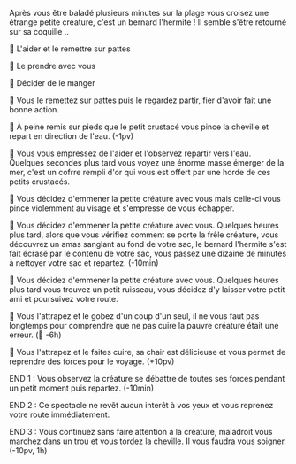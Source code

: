 Après vous être baladé plusieurs minutes sur la plage vous croisez une étrange petite créature, c'est un bernard l'hermite ! Il semble s'être retourné sur sa coquille ..

🤝 L'aider et le remettre sur pattes

💞 Le prendre avec vous

🍖 Décider de le manger

🤝 Vous le remettez sur pattes puis le regardez partir, fier d'avoir fait une bonne action.

🤝 À peine remis sur pieds que le petit crustacé vous pince la cheville et repart en direction de l'eau. (-1pv)

🤝 Vous vous empressez de l'aider et l'observez repartir vers l'eau. Quelques secondes plus tard vous voyez une énorme masse émerger de la mer, c'est un cofrre rempli d'or qui vous est offert par une horde de ces petits crustacés.


💞 Vous décidez d'emmener la petite créature avec vous mais celle-ci vous pince violemment au visage et s'empresse de vous échapper.

💞 Vous décidez d'emmener la petite créature avec vous. Quelques heures plus tard, alors que vous vérifiez comment se porte la frêle créature, vous découvrez un amas sanglant au fond de votre sac, le bernard l'hermite s'est fait écrasé par le contenu de votre sac, vous passez une dizaine de minutes à nettoyer votre sac et repartez. (-10min)

💞 Vous décidez d'emmener la petite créature avec vous. Quelques heures plus tard vous trouvez un petit ruisseau, vous décidez d'y laisser votre petit ami et poursuivez votre route.


🍖 Vous l'attrapez et le gobez d'un coup d'un seul, il ne vous faut pas longtemps pour comprendre que ne pas cuire la pauvre créature était une erreur. (🤢 -6h)

🍖 Vous l'attrapez et le faites cuire, sa chair est délicieuse et vous permet de reprendre des forces pour le voyage. (+10pv)


END 1 : Vous observez la créature se débattre de toutes ses forces pendant un petit moment puis repartez. (-10min)

END 2 : Ce spectacle ne revêt aucun interêt à vos yeux et vous reprenez votre route immédiatement.

END 3 : Vous continuez sans faire attention à la créature, maladroit vous marchez dans un trou et vous tordez la cheville. Il vous faudra vous soigner. (-10pv, 1h)
